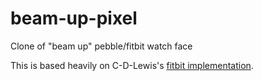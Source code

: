 # beam-up-pixel

Clone of "beam up" pebble/fitbit watch face

This is based heavily on C-D-Lewis's [fitbit implementation](https://github.com/C-D-Lewis/beam-up).